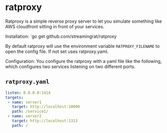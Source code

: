 # ratproxy
Ratproxy is a simple reverse proxy server to let you simulate something like AWS cloudfront sitting in front of your services.

Installation:
   `go get github.com/streamingrat/ratproxy

By default ratproxy will use the environment variable `RATPROXY_FILENAME` to open the config file.  If not set uses ratproxy.yaml.

Configuration:
You configure the ratproxy with a yaml file like the following, which configures two services listening on two different ports.

`ratproxy.yaml`
---------------
```yaml
listen: 0.0.0.0:1414
targets:
 - name: server1
   target: http://localhost:10000
   path: /service1/
 - name: server2
   target: http://localhost:1313
   path: /
```

